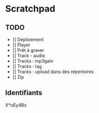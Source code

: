 # Scratchpad

## TODO

- [] Déploiement
- [] Player
- [] Prêt à graver
- [] Track - audio
- [] Tracks : mp3gain
- [] Tracks : tag
- [] Tracks : upload dans des répertoires
- [] Zip

## Identifiants

X*oEy4Bs

